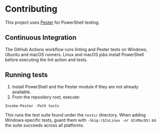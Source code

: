 # Contributing

This project uses [Pester](https://github.com/pester/Pester) for PowerShell testing.

## Continuous Integration

The GitHub Actions workflow runs linting and Pester tests on Windows, Ubuntu and
macOS runners. Linux and macOS jobs install PowerShell before executing the lint
action and tests.

## Running tests

1. Install PowerShell and the Pester module if they are not already available.
2. From the repository root, execute:

```powershell
Invoke-Pester -Path tests
```

This runs the test suite found under the `tests/` directory. When adding
Windows‑specific tests, guard them with `-Skip:($IsLinux -or $IsMacOS)` so the
suite succeeds across all platforms.
